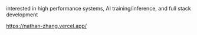 interested in high performance systems, AI training/inference, and full stack development

https://nathan-zhang.vercel.app/
